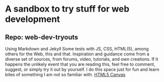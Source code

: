 # A sandbox to try stuff for web development
## Repo: web-dev-tryouts
Using Markdown and Jekyll
Some tests with JS, CSS, HTML(5), among others for the Web, this and that. Inspiration and guidance come from a diverse set of sources, from forums, video, tutorials, and own creations.
If it happens the unlikely event that you are reading this, feel free to comment, suggest, or simply try it out by yourself. I do this space just for fun and learn bites of something I am not so familiar with.
[HTML5 Canvas](/HMTL5Canvas/HTMLCanvasJS.html)
